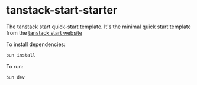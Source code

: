 # tanstack-start-starter

The tanstack start quick-start template. It's the minimal quick start template from the [tanstack start website](https://tanstack.com/router/latest/docs/framework/react/start/getting-started)


To install dependencies:

```bash
bun install
```

To run:

```bash
bun dev
```
